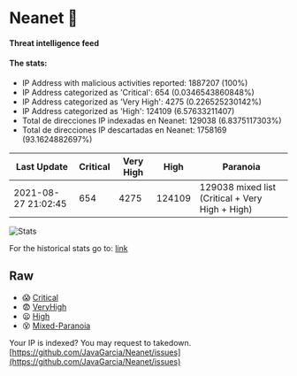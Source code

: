 # Neanet :hocho:
#### Threat intelligence feed
#### The stats:

- IP Address with malicious activities reported: 1887207 (100%)
- IP Address categorized as 'Critical':  654 (0.0346543860848%)
- IP Address categorized as 'Very High':  4275 (0.226525230142%)
- IP Address categorized as 'High':  124109 (6.57633211407)
- Total de direcciones IP indexadas en Neanet:  129038 (6.8375117303%)
- Total de direcciones IP descartadas en Neanet:  1758169 (93.1624882697%)

| Last Update | Critical | Very High | High | Paranoia |
| --- | --- | --- | --- | --- |
| 2021-08-27 21:02:45 | 654 | 4275 | 124109 | 129038 mixed list (Critical + Very High + High)|

![Stats](https://docs.google.com/spreadsheets/d/e/2PACX-1vSnaNMIXVabIpDJjufMlzH7poXnshF3mgd8Is1g9ytUEzVsP5my4Trn8f-xkoLLQ38xpL3HtmUexLo6/pubchart?oid=501124687&format=image)

For the historical stats go to: [link](/stats.csv)
## Raw
- :scream: [Critical](https://raw.githubusercontent.com/JavaGarcia/Neanet/master/blacklists/neanet_critical.txt)
- :fearful: [VeryHigh](https://raw.githubusercontent.com/JavaGarcia/Neanet/master/blacklists/neanet_veryHigh.txtt)
- :frowning: [High](https://raw.githubusercontent.com/JavaGarcia/Neanet/master/blacklists/neanet_high.txt)
- :dizzy_face: [Mixed-Paranoia](https://raw.githubusercontent.com/JavaGarcia/Neanet/master/blacklists/neanet_all.txt)


Your IP is indexed? You may request to takedown. [https://github.com/JavaGarcia/Neanet/issues](https://github.com/JavaGarcia/Neanet/issues)


























































































































































































































































































































































































































































































































































































































































































































































































































































































































































































































































































































































































































































































































































































































































































































































































































































































































































































































































































































































































































































































































































































































































































































































































































































































































































































































































































































































































































































































































































































































































































































































































































































































































































































































































































































































































































































































































































































































































































































































































































































































































































































































































































































































































































































































































































































































































































































































































































































































































































































































































































































































































































































































































































































































































































































































































































































































































































































































































































































































































































































































































































































































































































































































































































































































































































































































































































































































































































































































































































































































































































































































































































































































































































































































































































































































































































































































































































































































































































































































































































































































































































































































































































































































































































































































































































